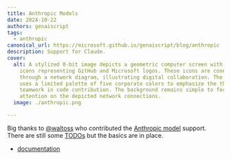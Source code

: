 ```yaml
---
title: Anthropic Models
date: 2024-10-22
authors: genaiscript
tags:
  - anthropic
canonical_url: https://microsoft.github.io/genaiscript/blog/anthropic
description: Support for Claude.
cover:
  alt: A stylized 8-bit image depicts a geometric computer screen with pixelated
    icons representing GitHub and Microsoft logos. These icons are connected
    through a network diagram, illustrating digital collaboration. The image
    uses a limited palette of five corporate colors to emphasize the theme of
    teamwork in code contribution. The background remains simple to focus
    attention on the depicted network connections.
  image: ./anthropic.png

---
```


Big thanks to [@waltoss](https://github.com/waltoss) who contributed the [Anthropic model](https://github.com/microsoft/genaiscript/pull/788) support. There are still some [TODOs](https://github.com/microsoft/genaiscript/discussions/790) but the basics are in place.

-   [documentation](https://microsoft.github.io/genaiscript/getting-started/configuration/#anthropic)
